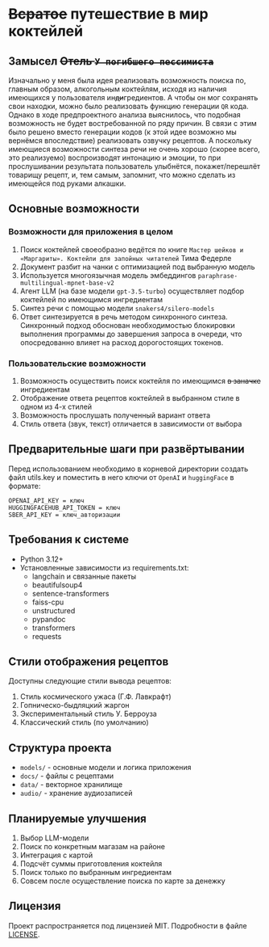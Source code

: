 # ~~Всратое~~ путешествие в мир коктейлей
## Замысел ~~Отель `У погибшего пессимиста`~~
Изначально у меня была идея реализовать возможность поиска по, главным образом, алкогольным коктейлям, исходя из наличия имеющихся у пользователя ин~~ди~~гредиентов. А чтобы он мог сохранять свои находки, можно было реализовать функцию генерации `QR` кода. Однако в ходе предпроектного анализа выяснилось, что подобная возможность не будет востребованной по ряду причин. В связи с этим было решено вместо генерации кодов (к этой идее возможно мы вернёмся впоследствие) реализовать озвучку рецептов. А поскольку имеющиеся возможности синтеза речи не очень хорошо (скорее всего, это реализуемо) воспроизводят интонацию и эмоции, то при прослушивании результата пользователь улыбнётся, покажет/перешлёт товарищу рецепт, и, тем самым, запомнит, что можно сделать из имеющейся под руками алкашки. 

## Основные возможности
### Возможности для приложения в целом
1. Поиск коктейлей своеобразно ведётся по книге `Мастер шейков и «Маргариты». Коктейли для запойных читателей` Тима Федерле
2. Документ разбит на чанки с оптимизацией под выбранную модель
3. Используется многоязычная модель эмбеддингов `paraphrase-multilingual-mpnet-base-v2` 
4. Агент LLM (на базе модели `gpt-3.5-turbo`) осуществляет подбор коктейлей по имеющимся ингредиентам
5. Синтез речи с помощью модели `snakers4/silero-models`
6. Ответ синтезируется в речь методом синхронного синтеза. Синхронный подход обоснован необходимостью блокировки выполнения программы до завершения запроса в очереди, что опосредованно влияет на расход дорогостоящих токенов.
### Пользовательские возможности
1. Возможность осуществить поиск коктейля по имеющимся ~~в заначке~~ ингредиентам
2. Отображение ответа рецептов коктейлей в выбранном стиле в одном из 4-х стилей
3. Возможность прослушать полученный вариант ответа
4. Стиль ответа (звук, текст) отличается в зависимости от выбора


## Предварительные шаги при развёртывании
Перед использованием необходимо в корневой директории создать файл utils.key и поместить в него ключи от `OpenAI` и `huggingFace` в формате:
    
    OPENAI_API_KEY = ключ
    HUGGINGFACEHUB_API_TOKEN = ключ
    SBER_API_KEY = ключ_авторизации

## Требования к системе
- Python 3.12+
- Установленные зависимости из requirements.txt:
  - langchain и связанные пакеты
  - beautifulsoup4
  - sentence-transformers
  - faiss-cpu
  - unstructured
  - pypandoc
  - transformers
  - requests

## Стили отображения рецептов
Доступны следующие стили вывода рецептов:
1. Стиль космического ужаса (Г.Ф. Лавкрафт)
2. Гопническо-быдляцкий жаргон
3. Экспериментальный стиль У. Берроуза
4. Классический стиль (по умолчанию)

## Структура проекта
- `models/` - основные модели и логика приложения
- `docs/` - файлы с рецептами
- `data/` - векторное хранилище
- `audio/` - хранение аудиозаписей

## Планируемые улучшения
1. Выбор LLM-модели
2. Поиск по конкретным магазам на районе 
3. Интеграция с картой
4. Подсчёт суммы приготовления коктейля
5. Поиск только по выбранным ингредиентам
6. Совсем после осуществление поиска по карте за денежку

## Лицензия
Проект распространяется под лицензией MIT. Подробности в файле [LICENSE](LICENSE).